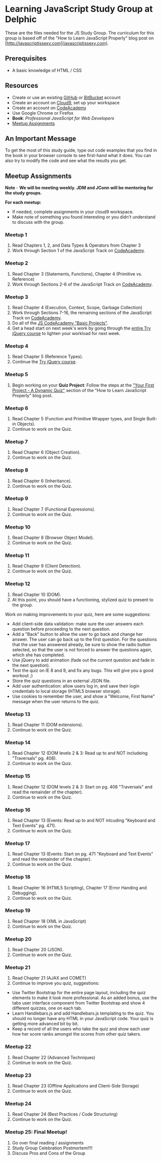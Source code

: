 # Learning JavaScript Study Group at Delphic

These are the files needed for the JS Study Group. The curriculum for this group is based off of the "How to Learn JavaScript Properly" blog post on [http://javascriptissexy.com](javascriptissexy.com).

## Prerequisites

* A basic knowledge of HTML / CSS

## Resources

* Create or use an existing [GitHub](https://github.com/) or [BitBucket](http://bitbucket.org) account
* Create an account on [Cloud9](https://c9.io/), set up your workspace
* Create an account on [CodeAcademy](http://www.codeacademy.com)
* Use Google Chrome or Firefox
* **Book**: *Professional JavaScript for Web Developers*
* [Meetup Assignments](#meetup-assignments)

## An Important Message
To get the most of this study guide, type out code examples that you find in the book in your browser console to see first-hand what it does. You can also try to modify the code and see what the results you get.

## <a id="#meetup-assignments"></a>Meetup Assignments

**Note** - **We will be meeting weekly. JDM and JConn will be mentoring for the study groups.**

**For each meetup:**
* If needed, complete assignments in your cloud9 workspace.
* Make note of something you found interesting or you didn't understand to discuss with the group.

### Meetup 1

1. Read Chapters 1, 2, and Data Types & Operators from Chapter 3
2. Work through Section 1 of the JavaScript Track on [CodeAcademy](http://www.codecademy.com/tracks/javascript).


### Meetup 2

1. Read Chapter 3 (Statements, Functions), Chapter 4 (Primitive vs. Reference)
2. Work through Sections 2-6 of the JavaScript Track on [CodeAcademy](http://www.codecademy.com/tracks/javascript).


### Meetup 3

1. Read Chapter 4 (Execution, Context, Scope, Garbage Collection)
3. Work through Sections 7-16, the remaining sections of the JavaScript Track on [CodeAcademy](http://www.codecademy.com/tracks/javascript).
4. Do all of the [JS CodeAcademy "Basic Projects"](http://www.codecademy.com/tracks/javascript).
5. Get a head start on next week's work by going through the [entire Try jQuery course](http://try.jquery.com/) to lighten your workload for next week.


### Meetup 4

1. Read Chapter 5 (Reference Types).
2. Continue the [Try jQuery course](http://try.jquery.com/).


### Meetup 5

1. Begin working on your **Quiz Project**: Follow the steps at the ["Your First Project - A Dynamic Quiz"](http://javascriptissexy.com/how-to-learn-javascript-properly/#Your_First_ProjectA_Dynamic_Quiz) section of the "How to Learn JavaScript Properly" blog post.


### Meetup 6

1. Read Chapter 5 (Function and Primitive Wrapper types, and Single Built-in Objects).
2. Continue to work on the Quiz.


### Meetup 7

1. Read Chapter 6 (Object Creation).
2. Continue to work on the Quiz.


### Meetup 8

1. Read Chapter 6 (Inheritance).
2. Continue to work on the Quiz.


### Meetup 9

1. Read Chapter 7 (Functional Expressions).
2. Continue to work on the Quiz.


### Meetup 10

1. Read Chapter 8 (Browser Object Model).
2. Continue to work on the Quiz.


### Meetup 11

1. Read Chapter 9 (Client Detection).
2. Continue to work on the Quiz.


### Meetup 12

1. Read Chapter 10 (DOM).
2. At this point, you should have a functioning, stylized quiz to present to the group.

Work on making improvements to your quiz, here are some suggestions:

* Add client-side data validation: make sure the user answers each question before proceeding to the next question.
* Add a "Back" button to allow the user to go back and change her answer. The user can go back up to the first question. For the questions that the user has answered already, be sure to show the radio button selected, so that the user is not forced to answer the questions again, which she has completed.
* Use jQuery to add animation (fade out the current question and fade in the next question).
* Test the quiz on IE 8 and 9, and fix any bugs. This will give you a good workout ;)
* Store the quiz questions in an external JSON file.
* Add user authentication: allow users log in, and save their login credentials to local storage (HTML5 browser storage).
* Use cookies to remember the user, and show a "Welcome, First Name" message when the user returns to the quiz.


### Meetup 13

1. Read Chapter 11 (DOM extensions).
2. Continue to work on the Quiz.


### Meetup 14

1. Read Chapter 12 (DOM levels 2 & 3: Read up to and NOT includeing "Traversals" pg. 408).
2. Continue to work on the Quiz.


### Meetup 15

1. Read Chapter 12 (DOM levels 2 & 3: Start on pg. 408 "Traversals" and read the remainder of the chapter).
2. Continue to work on the Quiz.


### Meetup 16

1. Read Chapter 13 (Events: Read up to and NOT inlcuding "Keyboard and Text Events" pg. 471).
2. Continue to work on the Quiz.


### Meetup 17

1. Read Chapter 13 (Events: Start on pg. 471 "Keyboard and Text Events" and read the remainder of the chapter).
2. Continue to work on the Quiz.


### Meetup 18

1. Read Chapter 16 (HTML5 Scripting), Chapter 17 (Error Handing and Debugging).
2. Continue to work on the Quiz.


### Meetup 19

1. Read Chapter 18 (XML in JavaScript)
2. Continue to work on the Quiz.


### Meetup 20

1. Read Chapter 20 (JSON).
2. Continue to work on the Quiz.


### Meetup 21

1. Read Chapter 21 (AJAX and COMET)
2. Continue to improve you quiz, suggestions:

* Use Twitter Bootstrap for the entire page layout, including the quiz elements to make it look more professional. As an added bonus, use the tabs user interface component from Twitter Bootstrap and show 4 different quizzes, one on each tab.
* Learn Handlebars.js and add Handlebars.js templating to the quiz. You should no longer have any HTML in your JavaScript code. Your quiz is getting more advanced bit by bit.
* Keep a record of all the users who take the quiz and show each user how her score ranks amongst the scores from other quiz takers.


### Meetup 22

1. Read Chapter 22 (Advanced Techniques)
2. Continue to work on the Quiz.


### Meetup 23

1. Read Chapter 23 (Offline Applications and Client-Side Storage)
2. Continue to work on the Quiz.


### Meetup 24

1. Read Chapter 24 (Best Practices / Code Structuring)
2. Continue to work on the Quiz.


### Meetup 25: Final Meetup!

1. Go over final reading / assignments
2. Study Group Celebration Postmortem!!!!
3. Discuss Pros and Cons of the Group

